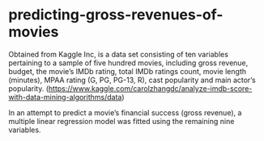 # predicting-gross-revenues-of-movies

Obtained from Kaggle Inc, is a data set consisting of ten variables pertaining to a sample of five hundred movies, including gross revenue, budget, the movie’s IMDb rating, total IMDb ratings count, movie length (minutes), MPAA rating (G, PG, PG-13, R), cast popularity and main actor’s popularity. (https://www.kaggle.com/carolzhangdc/analyze-imdb-score-with-data-mining-algorithms/data) 

In an attempt to predict a movie’s financial success (gross revenue), a multiple linear regression model was fitted using the remaining nine variables. 
